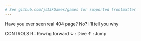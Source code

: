 ```yaml
---
# See github.com/js13kGames/games for supported frontmatter
---
```

Have you ever seen real 404 page?
No?
I'll tell you why

CONTROLS
R : Rowing forward
↓ : Dive
↑ : Jump